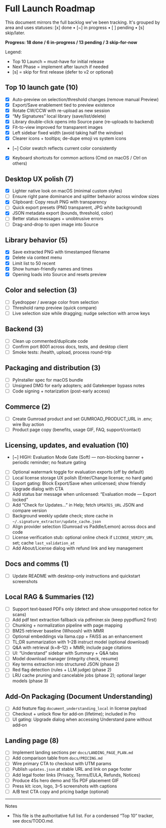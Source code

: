 # Full Launch Roadmap

This document mirrors the full backlog we've been tracking. It's grouped by area and uses statuses: [x] done • [~] in progress • [ ] pending • [s] skip/later.

**Progress: 18 done / 6 in-progress / 13 pending / 3 skip-for-now**

Legend:

- Top 10 Launch = must-have for initial release
- Next Phase = implement after launch if needed
- [s] = skip for first release (defer to v2 or optional)

## Top 10 launch gate (10)

- [x] Auto-preview on selection/threshold changes (remove manual Preview)
- [x] Export/Save enablement tied to preview existence
- [x] Rotate CW/CCW with re-upload as new session
- [x] “My Signatures” local library (save/list/delete)
- [x] Library double-click opens into Source pane (re-uploads to backend)
- [x] Fit-to-view improved for transparent images
- [x] Left sidebar fixed width (avoid taking half the window)
- [x] Clearer icons + tooltips; de-dupe emoji vs system icons
- [~] Color swatch reflects current color consistently
- [x] Keyboard shortcuts for common actions (Cmd on macOS / Ctrl on others)

## Desktop UX polish (7)

- [x] Lighter native look on macOS (minimal custom styles)
- [ ] Ensure right pane dominance and splitter behavior across window sizes
- [x] Clipboard: Copy result PNG with transparency
- [ ] Quick export presets (PNG transparent, JPG white background)
- [x] JSON metadata export (bounds, threshold, color)
- [ ] Better status messages + unobtrusive errors
- [ ] Drag-and-drop to open image into Source

## Library behavior (5)

- [x] Save extracted PNG with timestamped filename
- [x] Delete via context menu
- [x] Limit list to 50 recent
- [x] Show human-friendly names and times
- [x] Opening loads into Source and resets preview

## Color and selection (3)

- [ ] Eyedropper / average color from selection
- [ ] Threshold ramp preview (quick compare)
- [ ] Live selection size while dragging; nudge selection with arrow keys

## Backend (3)

- [ ] Clean up commented/duplicate code
- [ ] Confirm port 8001 across docs, tests, and desktop client
- [ ] Smoke tests: /health, upload, process round-trip

## Packaging and distribution (3)

- [ ] PyInstaller spec for macOS bundle
- [ ] Unsigned DMG for early adopters; add Gatekeeper bypass notes
- [ ] Code signing + notarization (post-early access)

## Commerce (2)

- [ ] Create Gumroad product and set GUMROAD_PRODUCT_URL in .env; wire Buy action
- [ ] Product page copy (benefits, usage GIF, FAQ, support/contact)

## Licensing, updates, and evaluation (10)

- [~] HIGH: Evaluation Mode Gate (Soft) — non-blocking banner + periodic reminder; no feature gating
- [ ] Optional watermark toggle for evaluation exports (off by default)
- [ ] Local license storage UX polish (Enter/Change license; no hard gate)
- [ ] Export gating: Block Export/Save when unlicensed; show friendly Upgrade dialog with CTA
- [ ] Add status bar message when unlicensed: “Evaluation mode — Export locked”
- [ ] Add “Check for Updates…” in Help; fetch `UPDATES_URL` JSON and compare version
- [ ] Background weekly update check; store cache in `~/.signature_extractor/update_cache.json`
- [ ] Align provider selection (Gumroad vs Paddle/Lemon) across docs and code
- [ ] License verification stub: optional online check if `LICENSE_VERIFY_URL` set; cache `last_validation_at`
- [ ] Add About/License dialog with refund link and key management

## Docs and comms (1)

- [ ] Update README with desktop-only instructions and quickstart screenshots

## Local RAG & Summaries (12)

- [ ] Support text‑based PDFs only (detect and show unsupported notice for scans)
- [ ] Add pdf text extraction fallback via pdfminer.six (keep pypdfium2 first)
- [ ] Chunking + normalization pipeline with page mapping
- [ ] BM25 retriever baseline (Whoosh) with MMR
- [ ] Optional embeddings via llama.cpp + FAISS as an enhancement
- [ ] TL;DR summarization with 1–2B instruct model (optional download)
- [ ] Q&A with retrieval (k=8–12) + MMR; include page citations
- [ ] UI: “Understand” sidebar with Summary + Q&A tabs
- [ ] Model download manager (integrity check, resume)
- [ ] Key terms extraction into structured JSON (phase 2)
- [ ] Red flag detection (rules + LLM judge) (phase 2)
- [ ] LRU cache pruning and cancelable jobs (phase 2); optional larger models (phase 3)

## Add‑On Packaging (Document Understanding)

- [ ] Add feature flag `document_understanding_local` in license payload
- [ ] Checkout + unlock flow for add‑on (lifetime); included in Pro
- [ ] UI gating: Upgrade dialog when accessing Understand pane without add‑on

## Landing page (8)

- [ ] Implement landing sections per `docs/LANDING_PAGE_PLAN.md`
- [ ] Add comparison table from `docs/PRICING.md`
- [ ] Wire primary CTA to checkout with UTM params
- [ ] Publish `updates.json` at stable URL and link on page footer
- [ ] Add legal footer links (Privacy, Terms/EULA, Refunds, Notices)
- [ ] Produce 45s hero demo and 15s PDF placement GIF
- [ ] Press kit: icon, logo, 3–5 screenshots with captions
- [ ] A/B test CTA copy and pricing badge (optional)

---

Notes

- This file is the authoritative full list. For a condensed “Top 10” tracker, see docs/TODO.md.
